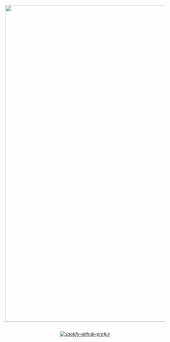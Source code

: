 

</a>

# 
<h6 align="center"> 
  <img width="1000" src="https://github.com/user-attachments/assets/36d09665-9461-4fe0-ac68-8b4cd226df60">
</br>
</br>
    
  [![spotify-github-profile](https://spotify-github-profile.kittinanx.com/api/view?uid=u0u4aguznmg71vt7b17xnp0vc&cover_image=true&theme=novatorem&show_offline=true&background_color=121212&interchange=true&bar_color=a30000&bar_color_cover=false)](https://github.com/kittinan/spotify-github-profile)
 </p>
 
  #
